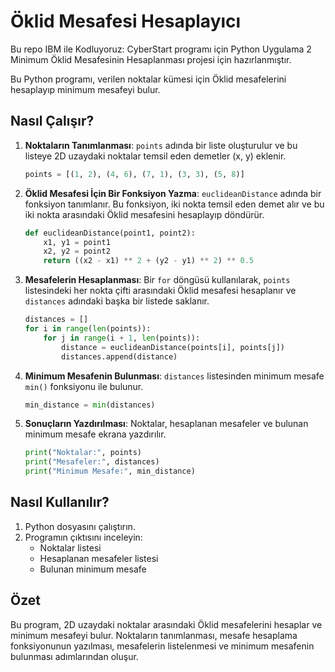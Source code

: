 # Öklid Mesafesi Hesaplayıcı

Bu repo IBM ile Kodluyoruz: CyberStart programı için Python Uygulama 2 Minimum Öklid Mesafesinin Hesaplanması projesi için hazırlanmıştır.

Bu Python programı, verilen noktalar kümesi için Öklid mesafelerini hesaplayıp minimum mesafeyi bulur.

## Nasıl Çalışır?

1. **Noktaların Tanımlanması**: `points` adında bir liste oluşturulur ve bu listeye 2D uzaydaki noktalar temsil eden demetler (x, y) eklenir.

    ```python
    points = [(1, 2), (4, 6), (7, 1), (3, 3), (5, 8)]
    ```

2. **Öklid Mesafesi İçin Bir Fonksiyon Yazma**: `euclideanDistance` adında bir fonksiyon tanımlanır. Bu fonksiyon, iki nokta temsil eden demet alır ve bu iki nokta arasındaki Öklid mesafesini hesaplayıp döndürür.

    ```python
    def euclideanDistance(point1, point2):
        x1, y1 = point1
        x2, y2 = point2
        return ((x2 - x1) ** 2 + (y2 - y1) ** 2) ** 0.5
    ```

3. **Mesafelerin Hesaplanması**: Bir `for` döngüsü kullanılarak, `points` listesindeki her nokta çifti arasındaki Öklid mesafesi hesaplanır ve `distances` adındaki başka bir listede saklanır.

    ```python
    distances = []
    for i in range(len(points)):
        for j in range(i + 1, len(points)):
            distance = euclideanDistance(points[i], points[j])
            distances.append(distance)
    ```

4. **Minimum Mesafenin Bulunması**: `distances` listesinden minimum mesafe `min()` fonksiyonu ile bulunur.

    ```python
    min_distance = min(distances)
    ```

5. **Sonuçların Yazdırılması**: Noktalar, hesaplanan mesafeler ve bulunan minimum mesafe ekrana yazdırılır.

    ```python
    print("Noktalar:", points)
    print("Mesafeler:", distances)
    print("Minimum Mesafe:", min_distance)
    ```

## Nasıl Kullanılır?

1. Python dosyasını çalıştırın.
2. Programın çıktısını inceleyin:
    - Noktalar listesi
    - Hesaplanan mesafeler listesi
    - Bulunan minimum mesafe

## Özet

Bu program, 2D uzaydaki noktalar arasındaki Öklid mesafelerini hesaplar ve minimum mesafeyi bulur. Noktaların tanımlanması, mesafe hesaplama fonksiyonunun yazılması, mesafelerin listelenmesi ve minimum mesafenin bulunması adımlarından oluşur.